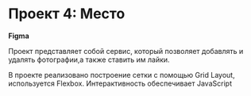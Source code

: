# Проект 4: Место

**Figma**

Проект представляет собой сервис, который позволяет добавлять и удалять фотографии,а также ставить им лайки.

В проекте реализовано построение сетки с помощью Grid Layout, используется Flexbox. Интерактивность обеспечивает JavaScript